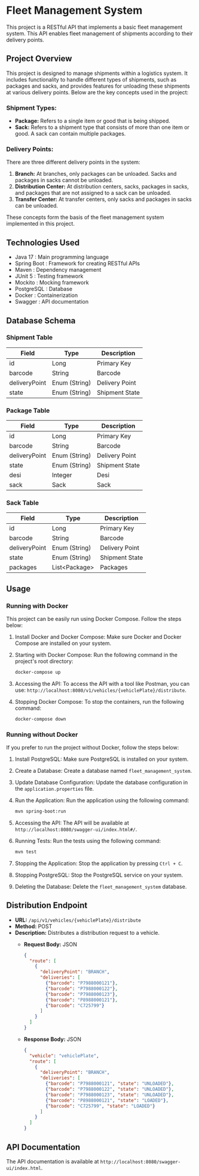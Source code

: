# Fleet Management System

This project is a RESTful API that implements a basic fleet management system.
This API enables fleet management of shipments according to their delivery points.

## Project Overview

This project is designed to manage shipments within a logistics system. It includes functionality to handle different types of shipments, such as packages and sacks, and provides features for unloading these shipments at various delivery points. Below are the key concepts used in the project:

### Shipment Types:

- **Package:** Refers to a single item or good that is being shipped.
- **Sack:** Refers to a shipment type that consists of more than one item or good. A sack can contain multiple packages.

### Delivery Points:

There are three different delivery points in the system:

1. **Branch:** At branches, only packages can be unloaded. Sacks and packages in sacks cannot be unloaded.
2. **Distribution Center:** At distribution centers, sacks, packages in sacks, and packages that are not assigned to a sack can be unloaded.
3. **Transfer Center:** At transfer centers, only sacks and packages in sacks can be unloaded.

These concepts form the basis of the fleet management system implemented in this project.


## Technologies Used

- Java 17 : Main programming language
- Spring Boot : Framework for creating RESTful APIs
- Maven : Dependency management
- JUnit 5 : Testing framework
- Mockito : Mocking framework
- PostgreSQL : Database
- Docker : Containerization
- Swagger : API documentation

## Database Schema

### Shipment Table

| Field         | Type            | Description       |
|---------------|-----------------|-------------------|
| id            | Long            | Primary Key       |
| barcode       | String          | Barcode           |
| deliveryPoint | Enum (String)   | Delivery Point    |
| state         | Enum (String)   | Shipment State    |

### Package Table

| Field       | Type             | Description       |
|-------------|------------------|-------------------|
| id          | Long             | Primary Key       |
| barcode     | String           | Barcode           |
| deliveryPoint | Enum (String)   | Delivery Point    |
| state       | Enum (String)   | Shipment State    |
| desi        | Integer          | Desi              |
| sack        | Sack             | Sack              |

### Sack Table

| Field         | Type            | Description       |
|---------------|-----------------|-------------------|
| id            | Long            | Primary Key       |
| barcode       | String          | Barcode           |
| deliveryPoint | Enum (String)   | Delivery Point    |
| state         | Enum (String)   | Shipment State    |
| packages      | List\<Package\> | Packages          |


## Usage

### Running with Docker
This project can be easily run using Docker Compose. Follow the steps below:

1. Install Docker and Docker Compose: Make sure Docker and Docker Compose are installed on your system.
2. Starting with Docker Compose: Run the following command in the project's root directory:

   ```bash
   docker-compose up
    ```
3. Accessing the API: To access the API with a tool like Postman, you can use: `http://localhost:8080/v1/vehicles/{vehiclePlate}/distribute`.
4. Stopping Docker Compose: To stop the containers, run the following command:

   ```bash
   docker-compose down
    ```
### Running without Docker
If you prefer to run the project without Docker, follow the steps below:

1. Install PostgreSQL: Make sure PostgreSQL is installed on your system.
2. Create a Database: Create a database named `fleet_management_system`.
3. Update Database Configuration: Update the database configuration in the `application.properties` file.
4. Run the Application: Run the application using the following command:

   ```bash
   mvn spring-boot:run
    ```
5. Accessing the API: The API will be available at `http://localhost:8080/swagger-ui/index.html#/`.
6. Running Tests: Run the tests using the following command:

   ```bash
   mvn test
    ```
7. Stopping the Application: Stop the application by pressing `Ctrl + C`.
8. Stopping PostgreSQL: Stop the PostgreSQL service on your system.
9. Deleting the Database: Delete the `fleet_management_system` database.


## Distribution Endpoint

- **URL:** `/api/v1/vehicles/{vehiclePlate}/distribute`
- **Method:** POST
- **Description:** Distributes a distribution request to a vehicle.
  - **Request Body:** JSON
    ```json
    {
      "route": [
        {
          "deliveryPoint": "BRANCH",
          "deliveries": [
            {"barcode": "P7988000121"},
            {"barcode": "P7988000122"},
            {"barcode": "P7988000123"},
            {"barcode": "P8988000121"},
            {"barcode": "C725799"}
          ]
        }
      ]
    }

      ```

  - **Response Body:** JSON
    ```json
    {
      "vehicle": "vehiclePlate",
      "route": [
        {
          "deliveryPoint": "BRANCH",
          "deliveries": [
            {"barcode": "P7988000121", "state": "UNLOADED"},
            {"barcode": "P7988000122", "state": "UNLOADED"},
            {"barcode": "P7988000123", "state": "UNLOADED"},
            {"barcode": "P8988000121", "state": "LOADED"},
            {"barcode": "C725799", "state": "LOADED"}
          ]
        }
      ]
    }
    ```

## API Documentation

The API documentation is available at `http://localhost:8080/swagger-ui/index.html`.



